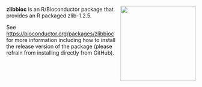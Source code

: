 [<img src="https://www.bioconductor.org/images/logo/jpg/bioconductor_logo_rgb.jpg" width="200" align="right"/>](https://bioconductor.org/)

**zlibbioc** is an R/Bioconductor package that provides an R packaged zlib-1.2.5.

See https://bioconductor.org/packages/zlibbioc for more information including how to install the release version of the package (please refrain from installing directly from GitHub).

